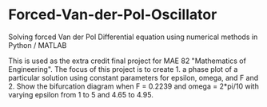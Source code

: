 # Forced-Van-der-Pol-Oscillator
Solving forced Van der Pol Differential equation using numerical methods in Python / MATLAB

This is used as the extra credit final project for MAE 82 "Mathematics of Engineering". The 
focus of this project is to create 1. a phase plot of a particular solution using constant 
parameters for epsilon, omega, and F and 2. Show the bifurcation diagram when F = 0.2239 and 
omega = 2*pi/10 with varying epsilon from 1 to 5 and 4.65 to 4.95.
